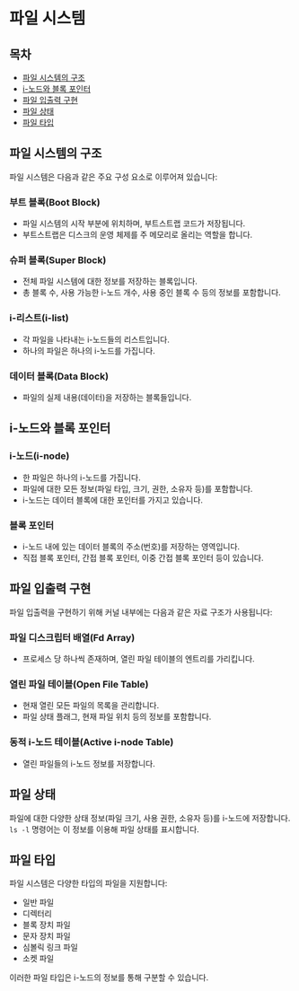 # 파일 시스템

## 목차
- [파일 시스템의 구조](#파일-시스템의-구조)
- [i-노드와 블록 포인터](#i-노드와-블록-포인터)
- [파일 입출력 구현](#파일-입출력-구현)
- [파일 상태](#파일-상태)
- [파일 타입](#파일-타입)

## 파일 시스템의 구조

파일 시스템은 다음과 같은 주요 구성 요소로 이루어져 있습니다:

### 부트 블록(Boot Block)
- 파일 시스템의 시작 부분에 위치하며, 부트스트랩 코드가 저장됩니다.
- 부트스트랩은 디스크의 운영 체제를 주 메모리로 올리는 역할을 합니다.

### 슈퍼 블록(Super Block)
- 전체 파일 시스템에 대한 정보를 저장하는 블록입니다.
- 총 블록 수, 사용 가능한 i-노드 개수, 사용 중인 블록 수 등의 정보를 포함합니다.

### i-리스트(i-list)
- 각 파일을 나타내는 i-노드들의 리스트입니다.
- 하나의 파일은 하나의 i-노드를 가집니다.

### 데이터 블록(Data Block)
- 파일의 실제 내용(데이터)을 저장하는 블록들입니다.

## i-노드와 블록 포인터

### i-노드(i-node)
- 한 파일은 하나의 i-노드를 가집니다.
- 파일에 대한 모든 정보(파일 타입, 크기, 권한, 소유자 등)를 포함합니다.
- i-노드는 데이터 블록에 대한 포인터를 가지고 있습니다.

### 블록 포인터
- i-노드 내에 있는 데이터 블록의 주소(번호)를 저장하는 영역입니다.
- 직접 블록 포인터, 간접 블록 포인터, 이중 간접 블록 포인터 등이 있습니다.

## 파일 입출력 구현

파일 입출력을 구현하기 위해 커널 내부에는 다음과 같은 자료 구조가 사용됩니다:

### 파일 디스크립터 배열(Fd Array)
- 프로세스 당 하나씩 존재하며, 열린 파일 테이블의 엔트리를 가리킵니다.

### 열린 파일 테이블(Open File Table)
- 현재 열린 모든 파일의 목록을 관리합니다.
- 파일 상태 플래그, 현재 파일 위치 등의 정보를 포함합니다.

### 동적 i-노드 테이블(Active i-node Table)
- 열린 파일들의 i-노드 정보를 저장합니다.

## 파일 상태

파일에 대한 다양한 상태 정보(파일 크기, 사용 권한, 소유자 등)를 i-노드에 저장합니다. `ls -l` 명령어는 이 정보를 이용해 파일 상태를 표시합니다.

## 파일 타입

파일 시스템은 다양한 타입의 파일을 지원합니다:
- 일반 파일
- 디렉터리
- 블록 장치 파일
- 문자 장치 파일
- 심볼릭 링크 파일
- 소켓 파일

이러한 파일 타입은 i-노드의 정보를 통해 구분할 수 있습니다. 
